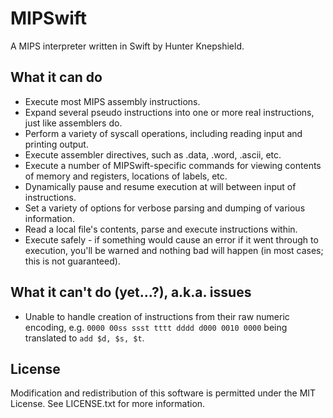 # MIPSwift
A MIPS interpreter written in Swift by Hunter Knepshield.

## What it can do
- Execute most MIPS assembly instructions.
- Expand several pseudo instructions into one or more real instructions, just like assemblers do.
- Perform a variety of syscall operations, including reading input and printing output.
- Execute assembler directives, such as .data, .word, .ascii, etc.
- Execute a number of MIPSwift-specific commands for viewing contents of memory and registers, locations of labels, etc.
- Dynamically pause and resume execution at will between input of instructions.
- Set a variety of options for verbose parsing and dumping of various information.
- Read a local file's contents, parse and execute instructions within.
- Execute safely - if something would cause an error if it went through to execution, you'll be warned and nothing bad will happen (in most cases; this is not guaranteed).

## What it can't do (yet...?), a.k.a. issues
- Unable to handle creation of instructions from their raw numeric encoding, e.g. `0000 00ss ssst tttt dddd d000 0010 0000` being translated to `add $d, $s, $t`.

## License
Modification and redistribution of this software is permitted under the MIT License. See LICENSE.txt for more information.
